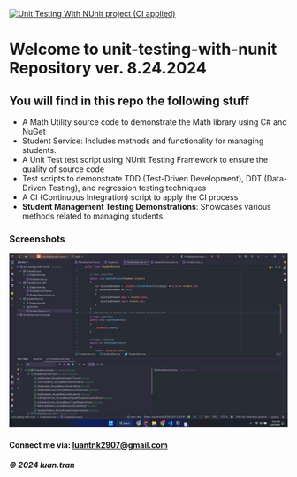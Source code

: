 [![Unit Testing With NUnit project (CI applied)](https://github.com/ngckinhluan/unit-testing-with-nunit/actions/workflows/ci-script.yml/badge.svg?branch=main)](https://github.com/ngckinhluan/unit-testing-with-nunit/actions/workflows/ci-script.yml)

# Welcome to unit-testing-with-nunit Repository ver. 8.24.2024

## You will find in this repo the following stuff

* A Math Utility source code to demonstrate the Math library using C# and NuGet
* Student Service: Includes methods and functionality for managing students.
* A Unit Test test script using NUnit Testing Framework to ensure the quality of source code
* Test scripts to demonstrate TDD (Test-Driven Development), DDT (Data-Driven Testing), and regression testing techniques
* A CI (Continuous Integration) script to apply the CI process
* **Student Management Testing Demonstrations**: Showcases various methods related to managing students.

### Screenshots
![Screenshot](./Screenshot/nunit.png)


#### Connect me via: luantnk2907@gmail.com

##### &#169; 2024 luan.tran

